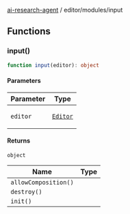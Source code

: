 [ai-research-agent](../../modules.md) / editor/modules/input

## Functions

### input()

```ts
function input(editor): object
```

#### Parameters

<table>
<thead>
<tr>
<th>Parameter</th>
<th>Type</th>
</tr>
</thead>
<tbody>
<tr>
<td>

`editor`

</td>
<td>

[`Editor`](../Editor.md#editor)

</td>
</tr>
</tbody>
</table>

#### Returns

`object`

| Name | Type |
| ------ | ------ |
| `allowComposition()` |  |
| `destroy()` |  |
| `init()` |  |
